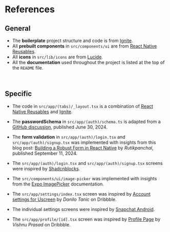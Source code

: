 # References

## General

- The **boilerplate** project structure and code is from [Ignite](https://github.com/infinitered/ignite).
- All **prebuilt components** in `src/components/ui` are from [React Native Reusables](https://rnr-docs.vercel.app/getting-started/introduction/).
- All **icons** in `src/lib/icons` are from [Lucide](https://lucide.dev/).
- All the **documentation** used throughout the project is listed at the top of the `README` file.

<br/>

## Specific

- The code in `src/app/(tabs)/_layout.tsx` is a combination of [React Native Reusables](https://github.com/mrzachnugent/react-native-reusables/blob/main/packages/templates/starter-base/app/_layout.tsx) and [Ignite](https://github.com/infinitered/ignite/blob/master/boilerplate/src/app/_layout.tsx).

- The **passwordSchema** in `src/app/(auth)/schema.ts` is adapted from a [GitHub discussion](https://github.com/colinhacks/zod/discussions/3412), published June 30, 2024.

- The **form validation** in `src/app/(auth)/login.tsx` and `src/app/(auth)/signup.tsx` was implemented with insights from this blog post:
  [Building a Robust Form in React Native](https://medium.com/@rutikpanchal121/building-a-robust-form-in-react-native-with-react-hook-form-and-zod-for-validation-7583678970c3) by _Rutikpanchal_, published September 11, 2024.

- The `src/app/(auth)/login.tsx` and `src/app/(auth)/signup.tsx` screens were inspired by [Shadcnblocks](https://www.shadcnblocks.com/blocks?group=login).

- The `src/components/ui/image-picker` was implemented with insights from the [Expo ImagePicker](https://docs.expo.dev/versions/latest/sdk/imagepicker/) documentation.

- The `src/app/settings/index.tsx` screen was inspired by [Account settings for Uscreen](https://dribbble.com/shots/24363948-Account-settings-for-Uscreen) by _Danilo Tanic_ on Dribbble.

- The individual settings screens were inspired by [Snapchat Android](https://play.google.com/store/apps/details?id=com.snapchat.android&hl=en-US).

- The `src/app/profile/[id].tsx` screen was inspired by [Profile Page](https://dribbble.com/shots/23681946-Profile-Page) by _Vishnu Prasad_ on Dribbble.
